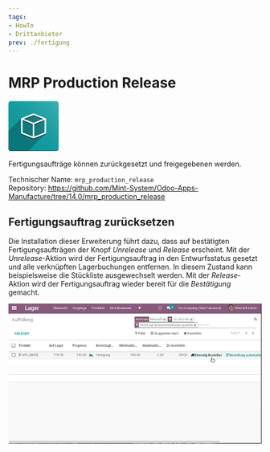 ```yaml
---
tags:
- HowTo
- Drittanbieter
prev: ./fertigung
---
```

# MRP Production Release
![icon_oms_box](assets/icon_oms_box.png)

Fertigungsaufträge können zurückgesetzt und freigegebenen werden.

Technischer Name: `mrp_production_release`\
Repository: <https://github.com/Mint-System/Odoo-Apps-Manufacture/tree/14.0/mrp_production_release>

## Fertigungsauftrag zurücksetzen

Die Installation dieser Erweiterung führt dazu, dass auf bestätigten Fertigungsaufträgen der Knopf *Unrelease* und *Release* erscheint. Mit der *Unrelease*-Aktion wird der Fertigungsauftrag in den Entwurfsstatus gesetzt und alle verknüpften Lagerbuchungen entfernen. In diesem Zustand kann beispielsweise die Stückliste ausgewechselt werden. Mit der *Release*-Aktion wird der Fertigungsauftrag wieder bereit für die *Bestätigung* gemacht.

![MRP Production Release](assets/MRP%20Production%20Release.gif)

